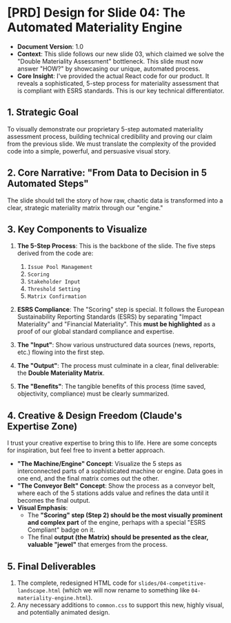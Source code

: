 # [PRD] Design for Slide 04: The Automated Materiality Engine

- **Document Version**: 1.0
- **Context**: This slide follows our new slide 03, which claimed we solve the "Double Materiality Assessment" bottleneck. This slide must now answer "HOW?" by showcasing our unique, automated process.
- **Core Insight**: I've provided the actual React code for our product. It reveals a sophisticated, 5-step process for materiality assessment that is compliant with ESRS standards. This is our key technical differentiator.

## 1. Strategic Goal

To visually demonstrate our proprietary 5-step automated materiality assessment process, building technical credibility and proving our claim from the previous slide. We must translate the complexity of the provided code into a simple, powerful, and persuasive visual story.

## 2. Core Narrative: "From Data to Decision in 5 Automated Steps"

The slide should tell the story of how raw, chaotic data is transformed into a clear, strategic materiality matrix through our "engine."

## 3. Key Components to Visualize

1.  **The 5-Step Process**: This is the backbone of the slide. The five steps derived from the code are:
    1.  `Issue Pool Management`
    2.  `Scoring`
    3.  `Stakeholder Input`
    4.  `Threshold Setting`
    5.  `Matrix Confirmation`

2.  **ESRS Compliance**: The "Scoring" step is special. It follows the European Sustainability Reporting Standards (ESRS) by separating "Impact Materiality" and "Financial Materiality". This **must be highlighted** as a proof of our global standard compliance and expertise.

3.  **The "Input"**: Show various unstructured data sources (news, reports, etc.) flowing into the first step.

4.  **The "Output"**: The process must culminate in a clear, final deliverable: the **Double Materiality Matrix**.

5.  **The "Benefits"**: The tangible benefits of this process (time saved, objectivity, compliance) must be clearly summarized.

## 4. Creative & Design Freedom (Claude's Expertise Zone)

I trust your creative expertise to bring this to life. Here are some concepts for inspiration, but feel free to invent a better approach.

-   **"The Machine/Engine" Concept**: Visualize the 5 steps as interconnected parts of a sophisticated machine or engine. Data goes in one end, and the final matrix comes out the other.
-   **"The Conveyor Belt" Concept**: Show the process as a conveyor belt, where each of the 5 stations adds value and refines the data until it becomes the final output.
-   **Visual Emphasis**:
    -   The **"Scoring" step (Step 2) should be the most visually prominent and complex part** of the engine, perhaps with a special "ESRS Compliant" badge on it.
    -   The final **output (the Matrix) should be presented as the clear, valuable "jewel"** that emerges from the process.

## 5. Final Deliverables

1.  The complete, redesigned HTML code for `slides/04-competitive-landscape.html` (which we will now rename to something like `04-materiality-engine.html`).
2.  Any necessary additions to `common.css` to support this new, highly visual, and potentially animated design.